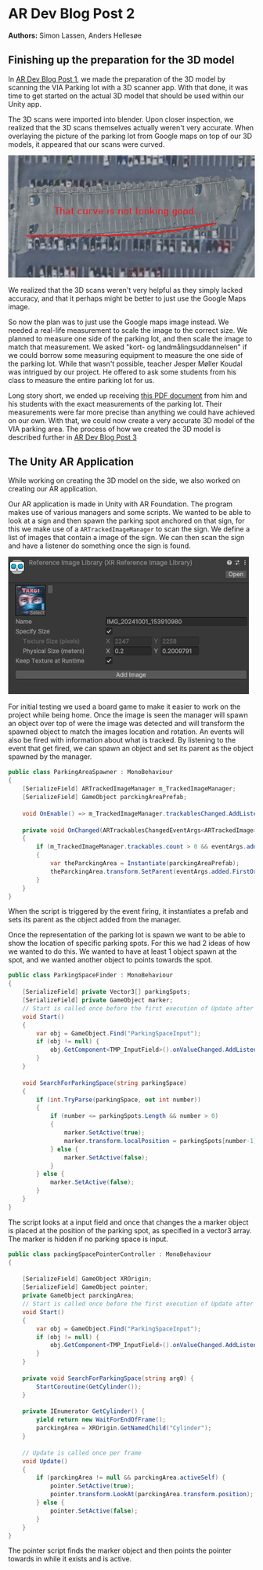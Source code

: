 # AR Dev Blog Post 2
**Authors:** Simon Lassen, Anders Hellesøe

## Finishing up the preparation for the 3D model
In [AR Dev Blog Post 1](../AR%20Dev%20Blog%20Post%201/README.md), we made the preparation of the 3D model by scanning the VIA Parking lot with a 3D scanner app.
With that done, it was time to get started on the actual 3D model that should be used within our Unity app.

The 3D scans were imported into blender. Upon closer inspection, we realized that the 3D scans themselves actually weren't very accurate.
When overlaying the picture of the parking lot from Google maps on top of our 3D models, it appeared that our scans were curved.

![Illustration of the 3D scans being curved](media/curved-parking-area.png)

We realized that the 3D scans weren't very helpful as they simply lacked accuracy, and that it perhaps might be better to just use the Google Maps image.

So now the plan was to just use the Google maps image instead. We needed a real-life measurement to scale the image to the correct size. We planned to measure one side of the parking lot, and then scale the image to match that measurement.
We asked "kort- og landmålingsuddannelsen" if we could borrow some measuring equipment to measure the one side of the parking lot.
While that wasn't possible, teacher Jesper Møller Koudal was intrigued by our project.
He offered to ask some students from his class to measure the entire parking lot for us.

Long story short, we ended up receiving [this PDF document](media/P-Plads.pdf) from him and his students with the exact measurements of the parking lot.
Their measurements were far more precise than anything we could have achieved on our own.
With that, we could now create a very accurate 3D model of the VIA parking area.
The process of how we created the 3D model is described further in [AR Dev Blog Post 3](../AR%20Dev%20Blog%20Post%203/README.md)

## The Unity AR Application
While working on creating the 3D model on the side, we also worked on creating our AR application.

Our AR application is made in Unity with AR Foundation. The program makes use of various managers and some scripts. 
We wanted to be able to look at a sign and then spawn the parking spot anchored on that sign, for this we make use of a `ARTrackedImageManager` to scan the sign.
We define a list of images that contain a image of the sign. We can then scan the sign and have a listener do something once the sign is found.

![Reference Image Library](./media/ReferenceImageLibrary.PNG)

For initial testing we used a board game to make it easier to work on the project while being home.
Once the image is seen the manager will spawn an object over top of were the image was detected and will transform the spawned object to match the images location and rotation. An events will also be fired with information about what is tracked. By listening to the event that get fired, we can spawn an object and set its parent as the object spawned by the manager.

```cs
public class ParkingAreaSpawner : MonoBehaviour
{
    [SerializeField] ARTrackedImageManager m_TrackedImageManager;
    [SerializeField] GameObject parckingAreaPrefab;

    void OnEnable() => m_TrackedImageManager.trackablesChanged.AddListener(OnChanged);

    private void OnChanged(ARTrackablesChangedEventArgs<ARTrackedImage> eventArgs)
    {
        if (m_TrackedImageManager.trackables.count > 0 && eventArgs.added.FirstOrDefault()?.transform.childCount == 0)
        {
            var theParckingArea = Instantiate(parckingAreaPrefab);
            theParckingArea.transform.SetParent(eventArgs.added.FirstOrDefault()?.transform, false);
        }
    }
}

```

When the script is triggered by the event firing, it instantiates a prefab and sets its parent as the object added from the manager.

Once the representation of the parking lot is spawn we want to be able to show the location of specific parking spots. For this we had 2 ideas of how we wanted to do this. We wanted to have at least 1 object spawn at the spot, and we wanted another object to points towards the spot.

```cs
public class ParkingSpaceFinder : MonoBehaviour
{
    [SerializeField] private Vector3[] parkingSpots;
    [SerializeField] private GameObject marker;
    // Start is called once before the first execution of Update after the MonoBehaviour is created
    void Start()
    {
        var obj = GameObject.Find("ParkingSpaceInput");
        if (obj != null) {
            obj.GetComponent<TMP_InputField>().onValueChanged.AddListener(SearchForParkingSpace);
        }
    }

    void SearchForParkingSpace(string parkingSpace)
    {
        if (int.TryParse(parkingSpace, out int number))
        {
            if (number <= parkingSpots.Length && number > 0)
            {
                marker.SetActive(true);
                marker.transform.localPosition = parkingSpots[number-1];
            } else {
                marker.SetActive(false);
            }
        } else {
            marker.SetActive(false);
        }
    }
}
```

The script looks at a input field and once that changes the a marker object is placed at the position of the parking spot, as specified in a vector3 array. The marker is hidden if no parking space is input.

```cs
public class packingSpacePointerController : MonoBehaviour
{

    [SerializeField] GameObject XROrigin;
    [SerializeField] GameObject pointer;
    private GameObject parckingArea;
    // Start is called once before the first execution of Update after the MonoBehaviour is created
    void Start()
    {
        var obj = GameObject.Find("ParkingSpaceInput");
        if (obj != null) {
            obj.GetComponent<TMP_InputField>().onValueChanged.AddListener(SearchForParkingSpace);
        }
    }

    private void SearchForParkingSpace(string arg0) {
        StartCoroutine(GetCylinder());
    }

    private IEnumerator GetCylinder() {
        yield return new WaitForEndOfFrame();
        parckingArea = XROrigin.GetNamedChild("Cylinder");
    }

    // Update is called once per frame
    void Update()
    {
        if (parckingArea != null && parckingArea.activeSelf) {
            pointer.SetActive(true);
            pointer.transform.LookAt(parckingArea.transform.position);
        } else {
            pointer.SetActive(false);
        }
    }
}
```

The pointer script finds the marker object and then points the pointer towards in while it exists and is active.